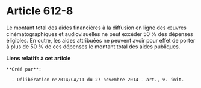 # Article 612-8

Le montant total des aides financières à la diffusion en ligne des œuvres cinématographiques et audiovisuelles ne peut
excéder 50 % des dépenses éligibles. En outre, les aides attribuées ne peuvent avoir pour effet de porter à plus de 50 % de
ces dépenses le montant total des aides publiques.

**Liens relatifs à cet article**

	**Créé par**:

	  - Délibération n°2014/CA/11 du 27 novembre 2014 - art., v. init.
